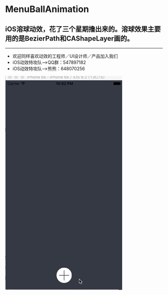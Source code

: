 # MenuBallAnimation
iOS溶球动效，花了三个星期撸出来的。溶球效果主要用的是BezierPath和CAShapeLayer画的。
---
---
* 欢迎同样喜欢动效的工程师／UI设计师／产品加入我们
* iOS动效特攻队-->QQ群：547897182
* iOS动效特攻队-->熊熊：648070256

![MenuBallAnimation.gif](resources/FC349ACF490D999D2877D31AE243C1F3.gif)
